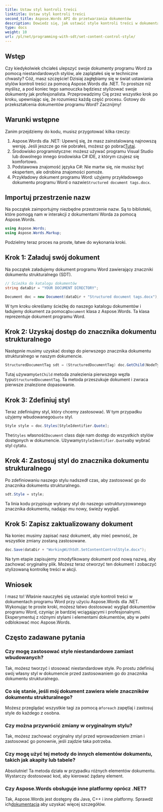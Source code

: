 ```yaml
---
title: Ustaw styl kontroli treści
linktitle: Ustaw styl kontroli treści
second_title: Aspose.Words API do przetwarzania dokumentów
description: Dowiedz się, jak ustawić style kontroli treści w dokumentach programu Word przy użyciu Aspose.Words dla .NET, korzystając ze szczegółowego przewodnika krok po kroku. Idealny do poprawy estetyki dokumentów.
type: docs
weight: 10
url: /pl/net/programming-with-sdt/set-content-control-style/
---
```

## Wstęp

Czy kiedykolwiek chciałeś ulepszyć swoje dokumenty programu Word za pomocą niestandardowych stylów, ale zaplątałeś się w techniczne chwasty? Cóż, masz szczęście! Dzisiaj zagłębiamy się w świat ustawiania stylów kontroli treści za pomocą Aspose.Words dla .NET. To prostsze niż myślisz, a pod koniec tego samouczka będziesz stylizować swoje dokumenty jak profesjonalista. Przeprowadzimy Cię przez wszystko krok po kroku, upewniając się, że rozumiesz każdą część procesu. Gotowy do przekształcenia dokumentów programu Word? Zacznijmy!

## Warunki wstępne

Zanim przejdziemy do kodu, musisz przygotować kilka rzeczy:

1.  Aspose.Words dla .NET: Upewnij się, że masz zainstalowaną najnowszą wersję. Jeśli jeszcze go nie pobrałeś, możesz go pobrać[Tutaj](https://releases.aspose.com/words/net/).
2. Środowisko programistyczne: możesz używać programu Visual Studio lub dowolnego innego środowiska C# IDE, z którym czujesz się komfortowo.
3. Podstawowa znajomość języka C#: Nie martw się, nie musisz być ekspertem, ale odrobina znajomości pomoże.
4. Przykładowy dokument programu Word: użyjemy przykładowego dokumentu programu Word o nazwie`Structured document tags.docx`.

## Importuj przestrzenie nazw

Na początek zaimportujmy niezbędne przestrzenie nazw. Są to biblioteki, które pomogą nam w interakcji z dokumentami Worda za pomocą Aspose.Words.

```csharp
using Aspose.Words;
using Aspose.Words.Markup;
```

Podzielmy teraz proces na proste, łatwe do wykonania kroki.

## Krok 1: Załaduj swój dokument

Na początek załadujemy dokument programu Word zawierający znaczniki dokumentu strukturalnego (SDT).

```csharp
// Ścieżka do katalogu dokumentów
string dataDir = "YOUR DOCUMENT DIRECTORY";

Document doc = new Document(dataDir + "Structured document tags.docx");
```

 W tym kroku określamy ścieżkę do naszego katalogu dokumentów i ładujemy dokument za pomocą`Document` klasa z Aspose.Words. Ta klasa reprezentuje dokument programu Word.

## Krok 2: Uzyskaj dostęp do znacznika dokumentu strukturalnego

Następnie musimy uzyskać dostęp do pierwszego znacznika dokumentu strukturalnego w naszym dokumencie.

```csharp
StructuredDocumentTag sdt = (StructuredDocumentTag) doc.GetChild(NodeType.StructuredDocumentTag, 0, true);
```

 Tutaj używamy`GetChild` metoda znalezienia pierwszego węzła typu`StructuredDocumentTag`. Ta metoda przeszukuje dokument i zwraca pierwsze znalezione dopasowanie.

## Krok 3: Zdefiniuj styl

 Teraz zdefiniujmy styl, który chcemy zastosować. W tym przypadku użyjemy wbudowanego`Quote` styl.

```csharp
Style style = doc.Styles[StyleIdentifier.Quote];
```

 The`Styles` własność`Document` class daje nam dostęp do wszystkich stylów dostępnych w dokumencie. Używamy`StyleIdentifier.Quote`aby wybrać styl cytatu.

## Krok 4: Zastosuj styl do znacznika dokumentu strukturalnego

Po zdefiniowaniu naszego stylu nadszedł czas, aby zastosować go do znacznika dokumentu strukturalnego.

```csharp
sdt.Style = style;
```

Ta linia kodu przypisuje wybrany styl do naszego ustrukturyzowanego znacznika dokumentu, nadając mu nowy, świeży wygląd.

## Krok 5: Zapisz zaktualizowany dokument

Na koniec musimy zapisać nasz dokument, aby mieć pewność, że wszystkie zmiany zostaną zastosowane.

```csharp
doc.Save(dataDir + "WorkingWithSdt.SetContentControlStyle.docx");
```

Na tym etapie zapisujemy zmodyfikowany dokument pod nową nazwą, aby zachować oryginalny plik. Możesz teraz otworzyć ten dokument i zobaczyć stylizowaną kontrolkę treści w akcji.

## Wniosek

I masz to! Właśnie nauczyłeś się ustawiać style kontroli treści w dokumentach programu Word przy użyciu Aspose.Words dla .NET. Wykonując te proste kroki, możesz łatwo dostosować wygląd dokumentów programu Word, czyniąc je bardziej wciągającymi i profesjonalnymi. Eksperymentuj z różnymi stylami i elementami dokumentów, aby w pełni odblokować moc Aspose.Words.

## Często zadawane pytania

### Czy mogę zastosować style niestandardowe zamiast wbudowanych?  
Tak, możesz tworzyć i stosować niestandardowe style. Po prostu zdefiniuj swój własny styl w dokumencie przed zastosowaniem go do znacznika dokumentu strukturalnego.

### Co się stanie, jeśli mój dokument zawiera wiele znaczników dokumentu strukturalnego?  
 Możesz przeglądać wszystkie tagi za pomocą a`foreach` zapętlaj i zastosuj style do każdego z osobna.

### Czy można przywrócić zmiany w oryginalnym stylu?  
Tak, możesz zachować oryginalny styl przed wprowadzeniem zmian i zastosować go ponownie, jeśli zajdzie taka potrzeba.

### Czy mogę użyć tej metody do innych elementów dokumentu, takich jak akapity lub tabele?  
Absolutnie! Ta metoda działa w przypadku różnych elementów dokumentu. Wystarczy dostosować kod, aby kierować żądany element.

### Czy Aspose.Words obsługuje inne platformy oprócz .NET?  
Tak, Aspose.Words jest dostępny dla Java, C++ i inne platformy. Sprawdź ich[dokumentacja](https://reference.aspose.com/words/net/) aby uzyskać więcej szczegółów.